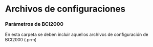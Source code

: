 # Archivos de configuraciones
### Parámetros de BCI2000
En esta carpeta se deben incluir aquellos archivos de configuración de BCI2000 (.prm)
